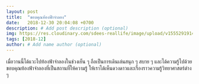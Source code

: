 ```yaml
---
layout: post
title:  "ขอบคุณท้องฟ้าจำลอง"
date:   2018-12-30 20:04:08 +0700
description: # Add post description (optional)
img: https://res.cloudinary.com/sdees-reallife/image/upload/v1555291914/IMG_6684.jpg # Add image post (optional)
tags: [2018-12]
author: # Add name author (optional)
---
```

เมื่อวานนี้ได้แวะไปท้องฟ้าจำลองในช่วงเย็น ๆ ถือเป็นการเดินเล่นสนุก ๆ สบาย ๆ และได้ความรู้ไปด้วย ขอบคุณท้องฟ้าจำลองที่เป็นสถานที่ให้ความรู้ ให้เราได้เห็นดวงดาวและเรื่องราวความรู้วิทยาศาสตร์ต่าง ๆ
